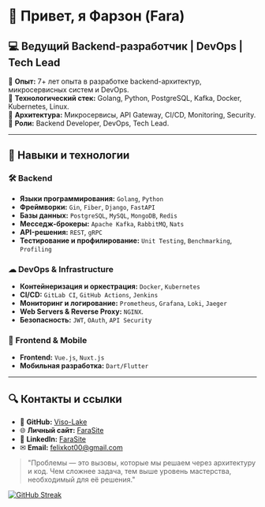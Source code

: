 # 👋 Привет, я Фарзон (Fara)  

## 💻 Ведущий Backend-разработчик | DevOps | Tech Lead

🔹 **Опыт:** 7+ лет опыта в разработке backend-архитектур, микросервисных систем и DevOps.  
🔹 **Технологический стек:** Golang, Python, PostgreSQL, Kafka, Docker, Kubernetes, Linux.  
🔹 **Архитектура:** Микросервисы, API Gateway, CI/CD, Monitoring, Security.  
🔹 **Роли:** Backend Developer, DevOps, Tech Lead.  

---

## 🚀 Навыки и технологии

### 🛠 Backend
- **Языки программирования:** `Golang`, `Python`
- **Фреймворки:** `Gin`, `Fiber`, `Django`, `FastAPI`
- **Базы данных:** `PostgreSQL`, `MySQL`, `MongoDB`, `Redis`
- **Месседж-брокеры:** `Apache Kafka`, `RabbitMQ`, `Nats`
- **API-решения:** `REST`, `gRPC`
- **Тестирование и профилирование:** `Unit Testing`, `Benchmarking`, `Profiling`

### ☁ DevOps & Infrastructure
- **Контейнеризация и оркестрация:** `Docker`, `Kubernetes`
- **CI/CD:** `GitLab CI`, `GitHub Actions`, `Jenkins`
- **Мониторинг и логирование:** `Prometheus`, `Grafana`, `Loki`, `Jaeger`
- **Web Servers & Reverse Proxy:** `NGINX`.
- **Безопасность:** `JWT`, `OAuth`, `API Security`

### 📱 Frontend & Mobile
- **Frontend:** `Vue.js`, `Nuxt.js`
- **Мобильная разработка:** `Dart/Flutter`

---

## 🔍 Контакты и ссылки
- 🔗 **GitHub:** [Viso-Lake](https://github.com/Viso-Lake)
- 🌐 **Личный сайт:** [FaraSite](https://fara.rushcode.ru)
- 💼 **LinkedIn:** [FaraSite](https://www.linkedin.com/in/devfara/)
- ✉ **Email:** felixkot00@gmail.com

> "Проблемы — это вызовы, которые мы решаем через архитектуру и код. Чем сложнее задача, тем выше уровень мастерства, необходимый для её решения."

[![GitHub Streak](https://streak-stats.demolab.com?user=Viso-Lake&theme=radical)](https://git.io/streak-stats)

